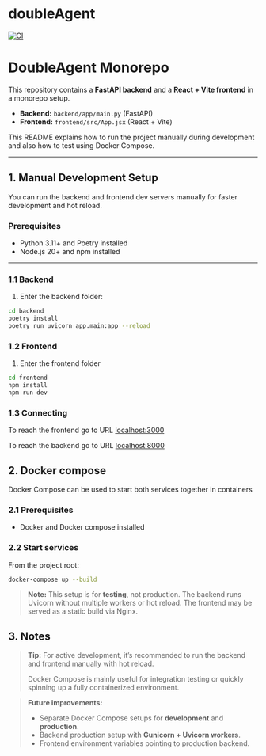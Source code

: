# doubleAgent

[![CI](https://github.com/doubleAgent-ohtu/doubleAgent/actions/workflows/CI.yml/badge.svg?branch=main)](https://github.com/doubleAgent-ohtu/doubleAgent/actions/workflows/CI.yml)

# DoubleAgent Monorepo

This repository contains a **FastAPI backend** and a **React + Vite frontend** in a monorepo setup.

- **Backend:** `backend/app/main.py` (FastAPI)
- **Frontend:** `frontend/src/App.jsx` (React + Vite)

This README explains how to run the project manually during development and also how to test using Docker Compose.

---

## 1. Manual Development Setup

You can run the backend and frontend dev servers manually for faster development and hot reload.

### Prerequisites

- Python 3.11+ and Poetry installed
- Node.js 20+ and npm installed

---

### 1.1 Backend

1. Enter the backend folder:

```bash
cd backend
poetry install
poetry run uvicorn app.main:app --reload
```

### 1.2 Frontend

1. Enter the frontend folder

```bash
cd frontend
npm install
npm run dev
```

### 1.3 Connecting

To reach the frontend go to URL <localhost:3000>

To reach the backend go to URL <localhost:8000>

## 2. Docker compose

Docker Compose can be used to start both services together in containers

### 2.1 Prerequisites

- Docker and Docker compose installed

### 2.2 Start services

From the project root:

```bash
docker-compose up --build
```

> **Note:** This setup is for **testing**, not production.
> The backend runs Uvicorn without multiple workers or hot reload.
> The frontend may be served as a static build via Nginx.

## 3. Notes

> **Tip:** For active development, it’s recommended to run the backend and frontend manually with hot reload.
>
> Docker Compose is mainly useful for integration testing or quickly spinning up a fully containerized environment.

> **Future improvements:**
>
> - Separate Docker Compose setups for **development** and **production**.
> - Backend production setup with **Gunicorn + Uvicorn workers**.
> - Frontend environment variables pointing to production backend.
